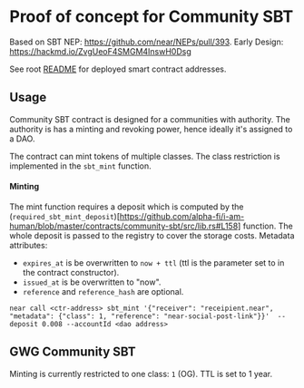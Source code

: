 # Proof of concept for Community SBT

Based on SBT NEP: https://github.com/near/NEPs/pull/393. Early Design: https://hackmd.io/ZvgUeoF4SMGM4InswH0Dsg

See root [README](../../README.md#testnet) for deployed smart contract addresses.

## Usage

Community SBT contract is designed for a communities with authority. The authority is has a minting and revoking power, hence ideally it's assigned to a DAO.

The contract can mint tokens of multiple classes. The class restriction is implemented in the `sbt_mint` function.

#### Minting

The mint function requires a deposit which is computed by the (`required_sbt_mint_deposit`)[https://github.com/alpha-fi/i-am-human/blob/master/contracts/community-sbt/src/lib.rs#L158] function. The whole deposit is passed to the registry to cover the storage costs.
Metadata attributes:

- `expires_at` is be overwritten to `now + ttl` (ttl is the parameter set to in the contract constructor).
- `issued_at` is be overwritten to "now".
- `reference` and `reference_hash` are optional.

```shell
near call <ctr-address> sbt_mint '{"receiver": "receipient.near", "metadata": {"class": 1, "reference": "near-social-post-link"}}'  --deposit 0.008 --accountId <dao address>
```

## GWG Community SBT

Minting is currently restricted to one class: `1` (OG).
TTL is set to 1 year.
